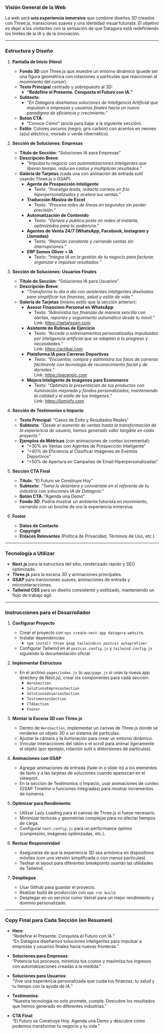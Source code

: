 ### **Visión General de la Web**

La web será **una experiencia inmersiva** que combine diseños 3D creados con Three.js, transiciones suaves y una identidad visual futurista. El objetivo es dejar a los visitantes con la sensación de que Datagora está redefiniendo los límites de la IA y de la innovación.

---

### **Estructura y Diseño**

1. **Pantalla de Inicio (Hero)**  
   - **Fondo 3D** con Three.js que muestre un entorno dinámico (puede ser una figura geométrica con rotaciones o partículas que reaccionan al movimiento del cursor).  
   - **Texto Principal** centrado y sobrepuesto al 3D:  
     - **“Redefine el Presente. Conquista el Futuro con IA.”**  
   - **Subtexto**:  
     - *“En Datagora diseñamos soluciones de Inteligencia Artificial que impulsan a empresas y usuarios finales hacia un nuevo paradigma de eficiencia y crecimiento.”*  
   - **Botón CTA**:  
     - “Conoce Cómo” (ancla para bajar a la siguiente sección).  
   - **Estilo**: Colores oscuros (negro, gris carbón) con acentos en neones (azul eléctrico, morado o verde cibernético).

2. **Sección de Soluciones: Empresas**  
   - **Título de Sección**: “Soluciones IA para Empresas”  
   - **Descripción Breve**:  
     - *“Impulsa tu negocio con automatizaciones inteligentes que liberan tiempo, reducen costos y multiplican resultados.”*  
   - **Galería de Tarjetas** (cada una con animación de entrada sutil usando Three.js o GSAP):  
     - **Agente de Prospección Inteligente**  
       - Texto: *“Investiga leads, redacta correos en frío hiperpersonalizados y acelera tus ventas.”*  
     - **Traducción Masiva de Excel**  
       - Texto: *“Procesa miles de líneas en segundos sin perder precisión.”*  
     - **Automatización de Contenido**  
       - Texto: *“Genera y publica posts en redes al instante, optimizados para tu audiencia.”*  
     - **Agentes de Venta 24/7 (WhatsApp, Facebook, Instagram y Llamadas)**  
       - Texto: *“Atención constante y cerrando ventas sin interrupciones.”*  
     - **ERP Somos Oliver + IA**  
       - Texto: *“Integra IA en la gestión de tu negocio para facturar, organizar e impulsar resultados.”*

3. **Sección de Soluciones: Usuarios Finales**  
   - **Título de Sección**: “Soluciones IA para Usuarios”  
   - **Descripción Breve**:  
     - *“Transforma tu día a día con asistentes inteligentes diseñados para simplificar tus finanzas, salud y estilo de vida.”*  
   - **Galería de Tarjetas** (mismo estilo que la sección anterior):  
     - **Asesor Financiero Personal en WhatsApp**  
       - Texto: *“Administra tus finanzas de manera sencilla con alertas, reportes y seguimiento automático desde tu móvil.”*  
       Link: https://getwispen.com
     - **Asistente de Rutinas de Ejercicio**  
       - Texto: *“Accede a entrenamientos personalizados impulsados por inteligencia artificial que se adaptan a tu progreso y necesidades.”*  
       Link: https://actibai.com
     - **Plataforma IA para Carreras Deportivas**  
       - Texto: *“Encuentra, compra y administra tus fotos de carreras fácilmente con tecnología de reconocimiento facial y de dorsales.”*  
       Link: https://pacerpic.com
     - **Mejora Inteligente de Imágenes para Ecommerce**  
       - Texto: *“Optimiza la presentación de tus productos con iluminación mejorada y fondos personalizados, manteniendo la calidad y el estilo de tus imágenes.”*  
       Link: https://lumixfy.com
4. **Sección de Testimonios o Impacto**  
   - **Texto Principal**: “Casos de Éxito y Resultados Reales”  
   - **Subtexto**: *“Desde el aumento de ventas hasta la transformación de la experiencia de usuario, hemos generado valor tangible en cada proyecto.”*  
   - **Ejemplos de Métricas** (con animaciones de conteo incremental):  
     - “+30% en Ventas con Agentes de Prospección Inteligente”  
     - “+40% de Eficiencia al Clasificar Imágenes en Eventos Deportivos”  
     - “+50% de Apertura en Campañas de Email Hiperpersonalizadas”  

5. **Sección CTA Final**  
   - **Título**: “El Futuro se Construye Hoy”  
   - **Subtexto**: *“Toma la delantera y conviértete en el referente de tu industria con soluciones IA de Datagora.”*  
   - **Botón CTA**: “Agenda una Demo”  
   - **Fondo 3D**: Podría mostrar un ambiente futurista en movimiento, cerrando con un broche de oro la experiencia inmersiva.

6. **Footer**  
   - **Datos de Contacto**  
   - **Copyright**  
   - **Enlaces Relevantes** (Política de Privacidad, Términos de Uso, etc.)

---

### **Tecnología a Utilizar**

- **Next.js** para la estructura del sitio, renderizado rápido y SEO optimizado.  
- **Three.js** para la escena 3D y animaciones principales.  
- **GSAP** para transiciones suaves, animaciones de entrada y microinteracciones.  
- **Tailwind CSS** para un diseño consistente y estilizado, manteniendo un flujo de trabajo ágil.  

---

### **Instrucciones para el Desarrollador**

1. **Configurar Proyecto**  
   - Crear el proyecto con `npx create-next-app datagora-website`.  
   - Instalar dependencias:  
     - `npm install three gsap tailwindcss postcss autoprefixer`.  
   - Configurar Tailwind en el `postcss.config.js` y `tailwind.config.js` siguiendo la documentación oficial.

2. **Implementar Estructura**  
   - En el archivo `pages/index.js` (o `app/page.js` si usas la nueva app directory de Next.js), crear los componentes para cada sección:  
     - `HeroSection`  
     - `SolutionsEmpresasSection`  
     - `SolutionsUsuariosSection`  
     - `TestimoniosSection`  
     - `CTASection`  
     - `Footer`  

3. **Montar la Escena 3D con Three.js**  
   - Dentro de `HeroSection`, implementar un canvas de Three.js donde se renderee un objeto 3D o un sistema de partículas.  
   - Ajustar la cámara y la iluminación para crear un entorno dinámico.  
   - Vincular interacciones del ratón o el scroll para animar ligeramente el objeto (por ejemplo, rotación sutil o distorsiones de partículas).

4. **Animaciones con GSAP**  
   - Agregar animaciones de entrada (fade-in o slide-in) a los elementos de texto y a las tarjetas de soluciones cuando aparezcan en el viewport.  
   - En la sección de Testimonios o Impacto, usar animaciones de conteo (GSAP Timeline o funciones integradas) para mostrar incrementos de números.

5. **Optimizar para Rendimiento**  
   - Utilizar Lazy Loading para el canvas de Three.js si fuese necesario.  
   - Minimizar texturas y geometrías complejas para no afectar tiempos de carga.  
   - Configurar `next.config.js` para un performance óptimo (compresión, imágenes optimizadas, etc.).

6. **Revisar Responsividad**  
   - Asegurarse de que la experiencia 3D sea armónica en dispositivos móviles (con una versión simplificada o con menos partículas).  
   - Testear el layout para diferentes breakpoints usando las utilidades de Tailwind.

7. **Despliegue**  
   - Usar Github para guardar el proyecto.
   - Realizar build de producción con `npm run build`.  
   - Desplegar en un servicio como Vercel para un mejor rendimiento y dominio personalizado.

---

### **Copy Final para Cada Sección (en Resumen)**

- **Hero**:  
  “Redefine el Presente. Conquista el Futuro con IA.”  
  “En Datagora diseñamos soluciones inteligentes para impulsar a empresas y usuarios finales hacia nuevas fronteras.”  

- **Soluciones para Empresas**:  
  “Potencia tus procesos, minimiza tus costos y maximiza tus ingresos con automatizaciones creadas a la medida.”  

- **Soluciones para Usuarios**:  
  “Vive una experiencia personalizada que cuida tus finanzas, tu salud y tu tiempo con la ayuda de IA.”  

- **Testimonios**:  
  “Nuestra tecnología no solo promete, cumple. Descubre los resultados que hemos generado en diferentes industrias.”  

- **CTA Final**:  
  “El Futuro se Construye Hoy. Agenda una Demo y descubre cómo podemos transformar tu negocio y tu vida.”
